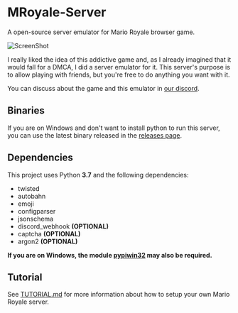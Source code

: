 # MRoyale-Server
A open-source server emulator for Mario Royale browser game.

![ScreenShot](https://i.imgur.com/4gpGSLs.png)

I really liked the idea of this addictive game and, as I already imagined that it would fall for a DMCA, I did a server emulator for it. This server's purpose is to allow playing with friends, but you're free to do anything you want with it.

You can discuss about the game and this emulator in [our discord](https://discord.gg/RqszZY6).

## Binaries
If you are on Windows and don't want to install python to run this server, you can use the latest binary released in the [releases page](https://github.com/Igoorx/PyRoyale/releases).

## Dependencies
This project uses Python <b>3.7</b> and the following dependencies:
- twisted
- autobahn
- emoji
- configparser
- jsonschema
- discord_webhook **(OPTIONAL)**
- captcha **(OPTIONAL)**
- argon2 **(OPTIONAL)**

<b>If you are on Windows, the module <u>pypiwin32</u> may also be required.</b> 

## Tutorial
See [TUTORIAL.md](https://github.com/mroyale/mroyale-server/blob/master/TUTORIAL.md) for more information about how to setup your own Mario Royale server.
